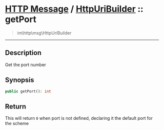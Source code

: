 # [HTTP Message](http.md) / [HttpUriBuilder](http-HttpUriBuilder.md) :: getPort
 > im\http\msg\HttpUriBuilder
____

## Description
Get the port number

## Synopsis
```php
public getPort(): int
```

## Return
This will return `0` when port is not defined, declaring it the default port for the scheme
